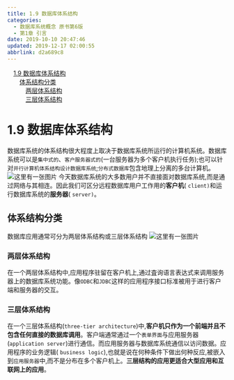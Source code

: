 ```yaml
---
title: 1.9 数据库体系结构
categories: 
  - 数据库系统概念 原书第6版
  - 第1章 引言
date: 2019-10-10 20:47:46
updated: 2019-12-17 02:00:55
abbrlink: d2a689c8
---
```

<div id='my_toc'><a href="/ReadingNotes/d2a689c8/#1-9-数据库体系结构" class="header_1">1.9 数据库体系结构</a>&nbsp;<br><a href="/ReadingNotes/d2a689c8/#体系结构分类" class="header_2">体系结构分类</a>&nbsp;<br><a href="/ReadingNotes/d2a689c8/#两层体系结构" class="header_3">两层体系结构</a>&nbsp;<br><a href="/ReadingNotes/d2a689c8/#三层体系结构" class="header_3">三层体系结构</a>&nbsp;<br></div>
<style>.header_1{margin-left: 1em;}.header_2{margin-left: 2em;}.header_3{margin-left: 3em;}.header_4{margin-left: 4em;}.header_5{margin-left: 5em;}.header_6{margin-left: 6em;}</style>
<!--more-->
<script>if (navigator.platform.search('arm')==-1){document.getElementById('my_toc').style.display = 'none';}var e,p = document.getElementsByTagName('p');while (p.length>0) {e = p[0];e.parentElement.removeChild(e);}</script>

<!--end-->
<!--SSTStart-->
# 1.9 数据库体系结构 #
数据库系统的体系结构很大程度上取决于数据库系统所运行的计算机系统。数据库系统可以是`集中式的`、`客户服务器式的`(一台服务器为多个客户机执行任务);也可以针对`并行计算机体系结构设计数据库系统`;`分布式数据库`包含地理上分离的多台计算机。
![这里有一张图片](https://image-1257720033.cos.ap-shanghai.myqcloud.com/blog/readbooknote/ShuJuKuXiTongGaiNian/ch1/2.png)
今天数据库系统的大多数用户并不直接面对数据库系统,而是通过网络与其相连。因此我们可区分远程数据库用户工作用的**客户机**( `client)`和运行数据库系统的**服务器**( `server)`。
## 体系结构分类 ##
数据库应用通常可分为两层体系结构或三层体系结构
![这里有一张图片](https://image-1257720033.cos.ap-shanghai.myqcloud.com/blog/readbooknote/ShuJuKuXiTongGaiNian/ch1/3.png)
### 两层体系结构 ###
在一个两层体系结构中,应用程序驻留在客户机上,通过査询语言表达式来调用服务器上的数据库系统功能。像`ODBC`和`JDBC`这样的应用程序接口标准被用于进行客户端和服务器的交互。
### 三层体系结构 ###
在一个三层体系结构(`three-tier architecture`)中,**客户机只作为一个前端并且不包含任何直接的数据库调用**。客户端通常通过一个`表单界面`与应用服务器(`application server`)进行通信。而应用服务器与数据库系统通信以访问数据。应用程序的业务逻辑( `business logic`),也就是说在何种条件下做出何种反应,被嵌入到`应用服务器`中,而不是分布在多个客户机上。**三层结构的应用更适合大型应用和互联网上的应用**。

<!--SSTStop-->

